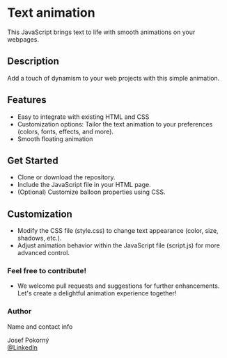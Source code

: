 # Text animation

This JavaScript brings text to life with smooth animations on your webpages.

## Description

Add a touch of dynamism to your web projects with this simple animation.

## Features

- Easy to integrate with existing HTML and CSS
- Customization options: Tailor the text animation to your preferences (colors, fonts, effects, and more).
- Smooth floating animation

## Get Started

- Clone or download the repository.
- Include the JavaScript file in your HTML page.
- (Optional) Customize balloon properties using CSS.

## Customization

- Modify the CSS file (style.css) to change text appearance (color, size, shadows, etc.).
- Adjust animation behavior within the JavaScript file (script.js) for more advanced control.

### Feel free to contribute!

- We welcome pull requests and suggestions for further enhancements. Let's create a delightful animation experience together!

### Author

Name and contact info

Josef Pokorný  
[@LinkedIn](https://www.linkedin.com/in/josef-pokorny89/)
